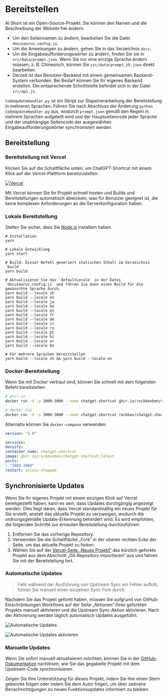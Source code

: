 # Bereitstellen

AI Short ist ein Open-Source-Projekt. Sie können den Namen und die Beschreibung der Website frei ändern.

- Um den Seitennamen zu ändern, bearbeiten Sie die Datei `docusaurus.config.js`.
- Um die Anweisungen zu ändern, gehen Sie in das Verzeichnis `docs`.
- Um die Eingabeaufforderungswörter zu ändern, finden Sie sie in `src/data/prompt.json`. Wenn Sie nur eine einzige Sprache ändern müssen, z. B. Chinesisch, können Sie `src/data/prompt_zh.json` direkt bearbeiten.
- Derzeit ist das Benutzer-Backend mit einem gemeinsamen Backend-System verbunden. Bei Bedarf können Sie Ihr eigenes Backend erstellen. Die entsprechende Schnittstelle befindet sich in der Datei `src/api.js`.

`CodeUpdateHandler.py` ist ein Skript zur Stapelverarbeitung der Bereitstellung in mehreren Sprachen. Führen Sie nach Abschluss der Änderung `python CodeUpdateHandler.py` aus, wodurch `prompt.json` gemäß den Regeln in mehrere Sprachen aufgeteilt wird und der Hauptseitencode jeder Sprache und der unabhängige Seitencode der ausgewählten Eingabeaufforderungswörter synchronisiert werden.

## Bereitstellung

### Bereitstellung mit Vercel

Klicken Sie auf die Schaltfläche unten, um ChatGPT-Shortcut mit einem Klick auf der Vercel-Plattform bereitzustellen:

[![Vercel](https://vercel.com/button)](https://vercel.com/new/clone?repository-url=https%3A%2F%2Fgithub.com%2Frockbenben%2FChatGPT-Shortcut%2Ftree%2Fmain)

Mit Vercel können Sie Ihr Projekt schnell hosten und Builds und Bereitstellungen automatisch abwickeln, was für Benutzer geeignet ist, die keine komplexen Anforderungen an die Serverkonfiguration haben.

### Lokale Bereitstellung

Stellen Sie sicher, dass Sie [Node.js](https://nodejs.org/) installiert haben.

```shell
# Installation
yarn

# Lokale Entwicklung
yarn start

# Build: Dieser Befehl generiert statischen Inhalt im Verzeichnis `build`
yarn build

# Aktualisieren Sie das `defaultLocale` in der Datei `docusaurus.config.js` und führen Sie dann einen Build für die gewünschte Sprache durch.
yarn build --locale zh
yarn build --locale en
yarn build --locale ja
yarn build --locale ko
yarn build --locale es
yarn build --locale fr
yarn build --locale de
yarn build --locale it
yarn build --locale ru
yarn build --locale pt
yarn build --locale hi
yarn build --locale ar
yarn build --locale bn

# Für mehrere Sprachen bereitstellen
yarn build --locale zh && yarn build --locale en
```

### Docker-Bereitstellung

Wenn Sie mit Docker vertraut sind, können Sie schnell mit dem folgenden Befehl bereitstellen:

```bash
# ghcr.io
docker run -d -p 3000:3000 --name chatgpt-shortcut ghcr.io/rockbenben/chatgpt-shortcut:latest

# docker hub
docker run -d -p 3000:3000 --name chatgpt-shortcut rockben/chatgpt-shortcut:latest
```

Alternativ können Sie `docker-compose` verwenden:

```yml
version: "3.8"

services:
docsify:
container_name: chatgpt-shortcut
image: ghcr.io/rockbenben/chatgpt-shortcut:latest
ports:
- "3000:3000"
restart: unless-stopped
```

## Synchronisierte Updates

Wenn Sie Ihr eigenes Projekt mit einem einzigen Klick auf Vercel bereitgestellt haben, kann es sein, dass Updates durchgängig angezeigt werden. Dies liegt daran, dass Vercel standardmäßig ein neues Projekt für Sie erstellt, anstatt das aktuelle Projekt zu verzweigen, wodurch die ordnungsgemäße Update-Erkennung behindert wird. Es wird empfohlen, die folgenden Schritte zur erneuten Bereitstellung durchzuführen:

1. Entfernen Sie das vorherige Repository.
2. Verwenden Sie die Schaltfläche „Fork“ in der oberen rechten Ecke der Seite, um das aktuelle Projekt zu forken.
3. Wählen Sie auf der [Vercel-Seite „Neues Projekt“](https://vercel.com/new) das kürzlich geforkte Projekt aus dem Abschnitt „Git-Repository importieren“ aus und fahren Sie mit der Bereitstellung fort.

### Automatische Updates

> Falls während der Ausführung von Upstream Sync ein Fehler auftritt, führen Sie manuell einen einzelnen Sync Fork durch.

Nachdem Sie das Projekt geforkt haben, müssen Sie aufgrund von GitHub-Einschränkungen Workflows auf der Seite „Aktionen“ Ihres geforkten Projekts manuell aktivieren und die Upstream Sync-Aktion aktivieren. Nach der Aktivierung werden täglich automatisch Updates ausgeführt.

![Automatische Updates](https://img.newzone.top/2023-05-19-11-57-59.png?imageMogr2/format/webp)

![Automatische Updates aktivieren](https://img.newzone.top/2023-05-19-11-59-26.png?imageMogr2/format/webp)

### Manuelle Updates

Wenn Sie sofort manuell aktualisieren möchten, können Sie in der [GitHub-Dokumentation](https://docs.github.com/en/pull-requests/collaborating-with-pull-requests/working-with-forks/syncing-a-fork) nachlesen, wie Sie das gegabelte Projekt mit dem Upstream-Code synchronisieren.

Zeigen Sie Ihre Unterstützung für dieses Projekt, indem Sie ihm einen Stern geben/es folgen oder indem Sie dem Autor folgen, um über zeitnahe Benachrichtigungen zu neuen Funktionsupdates informiert zu bleiben.
